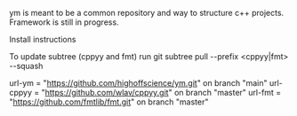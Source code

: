 ym is meant to be a common repository and way to structure c++ projects.
Framework is still in progress.

Install instructions

To update subtree (cppyy and fmt) run
git subtree pull --prefix <cppyy|fmt> <git-url> <branch-name> --squash

url-ym    = "https://github.com/highoffscience/ym.git" on branch "main"
url-cppyy = "https://github.com/wlav/cppyy.git"        on branch "master"
url-fmt   = "https://github.com/fmtlib/fmt.git"        on branch "master"
